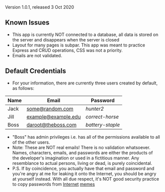Version 1.0.1, released 3 Oct 2020

## Known Issues

* This app is currently NOT connected to a database, all data is stored on the server and disappears when the server is closed
* Layout for many pages is subpar. This app was meant to practice Express and CRUD operations, CSS was not a priority.
* Emails are not validated.

## Default Credentials

* For your information, there are currently three users created by default, as follows:

Name | Email | Password
---|---|---
Jack | some@random.com | *hunter2*
Jill | example@example.edu | *correct-horse*
Boss | daroot@theboss.com | *battery-staple*

* "Boss" has admin privileges i.e. has all of the permissions available to all of the other users.
* Note: These are NOT real emails! There is no validation whatsoever. Names, characters, emails, and passwords are either the products of the developer's imagination or used in a fictitious manner. Any resemblance to actual persons, living or dead, is purely coincidental.
* P.S. If by coincidence, you actually have that email and password and you're angry at me for leaking it onto the Internet, you should be angry at yourself instead. With all due respect, it's NOT good security practice to copy passwords from [Internet](https://knowyourmeme.com/memes/hunter2) [memes](https://xkcd.com/936/)
